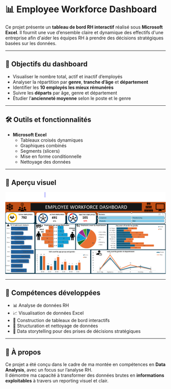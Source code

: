 # 📊 Employee Workforce Dashboard

Ce projet présente un **tableau de bord RH interactif** réalisé sous **Microsoft Excel**. Il fournit une vue d’ensemble claire et dynamique des effectifs d'une entreprise afin d'aider les équipes RH à prendre des décisions stratégiques basées sur les données.

---

## 🧭 Objectifs du dashboard

- Visualiser le nombre total, actif et inactif d’employés
- Analyser la répartition par **genre**, **tranche d’âge** et **département**
- Identifier les **10 employés les mieux rémunérés**
- Suivre les **départs** par âge, genre et département
- Étudier l’**ancienneté moyenne** selon le poste et le genre

---

## 🛠️ Outils et fonctionnalités

- **Microsoft Excel**
  - Tableaux croisés dynamiques
  - Graphiques combinés
  - Segments (slicers)
  - Mise en forme conditionnelle
  - Nettoyage des données

---

## 📎 Aperçu visuel

![Employee Workforce Dashboard](projet_excel.PNG)

---

## 🧠 Compétences développées

- 📊 Analyse de données RH
- 📈 Visualisation de données Excel
- 🧩 Construction de tableaux de bord interactifs
- 🧹 Structuration et nettoyage de données
- 🎯 Data storytelling pour des prises de décisions stratégiques

---

## 📌 À propos

Ce projet a été conçu dans le cadre de ma montée en compétences en **Data Analysis**, avec un focus sur l’analyse RH.  
Il démontre ma capacité à transformer des données brutes en **informations exploitables** à travers un reporting visuel et clair.






